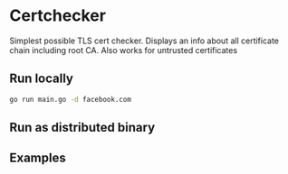 # Certchecker

Simplest possible TLS cert checker. Displays an info about all certificate chain including root CA. Also works for untrusted certificates

## Run locally

```sh
go run main.go -d facebook.com
```

## Run as distributed binary

## Examples
